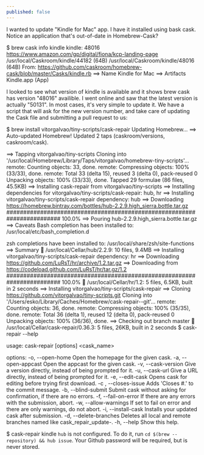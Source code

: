 ```yaml
---
published: false
---
```

I wanted to update "Kindle for Mac" app. I have it installed using bask cask.
Notice an application that's out-of-date in Homebrew-Cask? 

$ brew cask info kindle
kindle: 48016
https://www.amazon.com/gp/digital/fiona/kcp-landing-page
/usr/local/Caskroom/kindle/44182 (64B)
/usr/local/Caskroom/kindle/48016 (64B)
From: https://github.com/caskroom/homebrew-cask/blob/master/Casks/kindle.rb
==> Name
Kindle for Mac
==> Artifacts
Kindle.app (App)

I looked to see what version of kindle is available and it shows brew cask has version "48016" availible. I went online and saw that the latest version is actually "50131".
In most cases, it's very simple to update it. We have a script that will ask for the new version number, and take care of updating the Cask file and submitting a pull request to us:

$ brew install vitorgalvao/tiny-scripts/cask-repair
Updating Homebrew...
==> Auto-updated Homebrew!
Updated 2 taps (caskroom/versions, caskroom/cask).

==> Tapping vitorgalvao/tiny-scripts
Cloning into '/usr/local/Homebrew/Library/Taps/vitorgalvao/homebrew-tiny-scripts'...
remote: Counting objects: 33, done.
remote: Compressing objects: 100% (33/33), done.
remote: Total 33 (delta 15), reused 3 (delta 0), pack-reused 0
Unpacking objects: 100% (33/33), done.
Tapped 29 formulae (86 files, 45.5KB)
==> Installing cask-repair from vitorgalvao/tiny-scripts
==> Installing dependencies for vitorgalvao/tiny-scripts/cask-repair: hub, hr
==> Installing vitorgalvao/tiny-scripts/cask-repair dependency: hub
==> Downloading https://homebrew.bintray.com/bottles/hub-2.2.9.high_sierra.bottle.tar.gz
######################################################################## 100.0%
==> Pouring hub-2.2.9.high_sierra.bottle.tar.gz
==> Caveats
Bash completion has been installed to:
  /usr/local/etc/bash_completion.d

zsh completions have been installed to:
  /usr/local/share/zsh/site-functions
==> Summary
🍺  /usr/local/Cellar/hub/2.2.9: 10 files, 9.4MB
==> Installing vitorgalvao/tiny-scripts/cask-repair dependency: hr
==> Downloading https://github.com/LuRsT/hr/archive/1.2.tar.gz
==> Downloading from https://codeload.github.com/LuRsT/hr/tar.gz/1.2
######################################################################## 100.0%
🍺  /usr/local/Cellar/hr/1.2: 5 files, 6.5KB, built in 2 seconds
==> Installing vitorgalvao/tiny-scripts/cask-repair
==> Cloning https://github.com/vitorgalvao/tiny-scripts.git
Cloning into '/Users/esko/Library/Caches/Homebrew/cask-repair--git'...
remote: Counting objects: 36, done.
remote: Compressing objects: 100% (35/35), done.
remote: Total 36 (delta 1), reused 12 (delta 0), pack-reused 0
Unpacking objects: 100% (36/36), done.
==> Checking out branch master
🍺  /usr/local/Cellar/cask-repair/0.36.3: 5 files, 26KB, built in 2 seconds
$ cask-repair --help

usage: cask-repair [options] <cask_name>

options:
  -o, --open-home                        Open the homepage for the given cask.
  -a, --open-appcast                     Open the appcast for the given cask.
  -v, --cask-version                     Give a version directly, instead of being prompted for it.
  -u, --cask-url                         Give a URL directly, instead of being prompted for it.
  -e, --edit-cask                        Opens cask for editing before trying first download.
  -c <number>, --closes-issue <number>   Adds 'Closes #<number>.' to the commit message.
  -b, --blind-submit                     Submit cask without asking for confirmation, if there are no errors.
  -f, --fail-on-error                    If there are any errors with the submission, abort.
  -w, --allow-warnings                   If set to fail on error and there are only warnings, do not abort.
  -i, --install-cask                     Installs your updated cask after submission.
  -d, --delete-branches                  Deletes all local and remote branches named like cask_repair_update-<word>.
  -h, --help                             Show this help.

$ cask-repair kindle
`hub` is not configured.
To do it, run `cd $(brew --repository) && hub issue`. Your Github password will be required, but is never stored.
